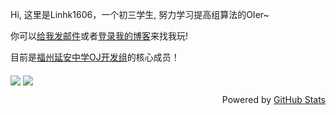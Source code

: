 
Hi, 这里是Linhk1606，一个初三学生, 努力学习提高组算法的OIer~

你可以[给我发邮件](mailto:Linhk1606@outlook.com)或者[登录我的博客](https://blog.lhkstudio.me)来找我玩!

目前是[福州延安中学OJ开发组](https://github.com/FYMS-OI/)的核心成员！

<img align="middle" src="https://github-readme-stats.vercel.app/api?username=Linhk1606&show_icons=true" />
<img align="middle" src="https://github-readme-stats.vercel.app/api/top-langs/?username=Linhk1606" />
<p align="right">Powered by <a href="https://github.com/anuraghazra/github-readme-stats/">GitHub Stats</a></p>
